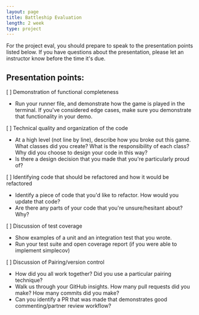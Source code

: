 ```yaml
---
layout: page
title: Battleship Evaluation
length: 2 week
type: project
---
```


For the project eval, you should prepare to speak to the presentation points listed below. If you have questions about the presentation, please let an instructor know before the time it's due.


## Presentation points:

[ ] Demonstration of functional completeness
 * Run your runner file, and demonstrate how the game is played in the terminal. If you've considered edge cases, make sure you demonstrate that functionality in your demo.

[ ] Technical quality and organization of the code
 * At a high level (not line by line), describe how you broke out this game. What classes did you create? What is the responsibility of each class? Why did you choose to design your code in this way?
 * Is there a design decision that you made that you're particularly proud of?

[ ] Identifying code that should be refactored and how it would be refactored
 * Identify a piece of code that you'd like to refactor. How would you update that code?
 * Are there any parts of your code that you're unsure/hesitant about? Why?

[ ] Discussion of test coverage
 * Show examples of a unit and an integration test that you wrote.
 * Run your test suite and open coverage report (if you were able to implement simplecov)

[ ] Discussion of Pairing/version control
 * How did you all work together? Did you use a particular pairing technique?
 * Walk us through your GitHub insights. How many pull requests did you make? How many commits did you make?
 * Can you identify a PR that was made that demonstrates good commenting/partner review workflow?

